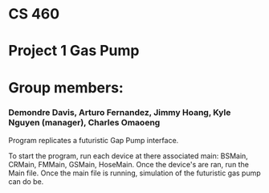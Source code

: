 # CS 460
# Project 1 Gas Pump

# Group members: 
### Demondre Davis, Arturo Fernandez, Jimmy Hoang, Kyle Nguyen (manager), Charles Omaoeng

Program replicates a futuristic Gap Pump interface. 

To start the program, run each device at there associated main: BSMain, 
CRMain, FMMain, GSMain, HoseMain. Once the device's are ran, run the Main 
file. Once the main file is running, simulation of the futuristic gas pump 
can do be. 

